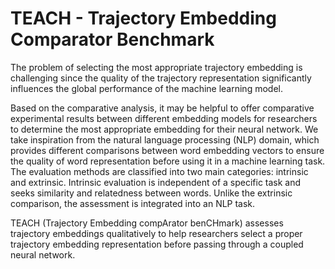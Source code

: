 # TEACH - Trajectory Embedding Comparator Benchmark

The problem of selecting the most appropriate trajectory embedding is challenging since the quality of the trajectory representation significantly influences the global performance of the machine learning model.

Based on the comparative analysis, it may be helpful to offer comparative experimental results between different embedding models for researchers to determine the most appropriate embedding for their neural network. We take inspiration from the natural language processing (NLP) domain, which provides different comparisons between word embedding vectors to ensure the quality of word representation before using it in a machine learning task. The evaluation methods are classified into two main categories: intrinsic and extrinsic. Intrinsic evaluation is independent of a specific task and seeks similarity and relatedness between words. Unlike the extrinsic comparison, the assessment is integrated into an NLP task. 

TEACH (Trajectory Embedding compArator benCHmark) assesses trajectory embeddings qualitatively to help researchers select a proper trajectory embedding representation before passing through a coupled neural network. 
